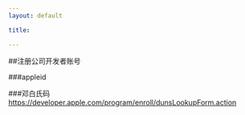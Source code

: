 ```yaml
---
layout: default

title: 

---
```


##注册公司开发者账号

###appleid

###邓白氏码
[
https://developer.apple.com/program/enroll/dunsLookupForm.action
]()

